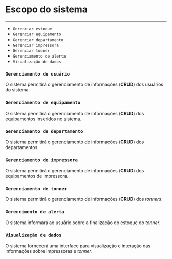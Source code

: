 # Escopo do sistema
---

- `Gerenciar estoque` 
- `Gerenciar equipamento` 
- `Gerenciar departamento` 
- `Gerenciar impressora` 
- `Gerenciar tooner`
- `Gerenciamento de alerta`
- `Visualização de dados` 


### `Gerenciamento de usuário`
O sistema permitirá o gerenciamento de informações (**CRUD**) dos usuários do sistema.

### `Gerenciamento de equipamento`
O sistema permitirá o gerenciamento de informações (**CRUD**) dos equipamentos inseridos no sistema.

### `Gerenciamento de departamento`
O sistema permitirá o gerenciamento de informações (**CRUD**) dos departamentos.

### `Gerenciamento de impressora`
O sistema permitirá o gerenciamento de informações (**CRUD**) dos equipamentos de impressora.

### `Gerenciamento de tonner`
O sistema permitirá o gerenciamento de informações (**CRUD**) dos *tonners*.

### `Gerencimento de alerta`
O sistema informará ao usuário sobre a finalização do estoque do *tonner*.

### `Visualização de dados`
O sistema fornecerá uma interface para visualização e interação das informações sobre impressoras e *tonner*.
